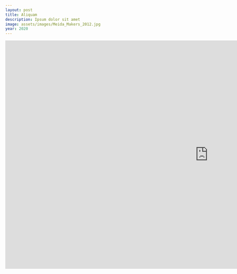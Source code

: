 ```yaml
---
layout: post
title: Aliquam
description: Ipsum dolor sit amet
image: assets/images/Meida_Makers_2012.jpg
year: 2020
---
```


<iframe width="1280" height="720" src="https://www.youtube.com/embed/NOtFYUIS0GE" title="#MMN - Migrant Media Network_Safe Migration and Positive Alternatives," frameborder="0" allow="accelerometer; autoplay; clipboard-write; encrypted-media; gyroscope; picture-in-picture; web-share" allowfullscreen></iframe>
